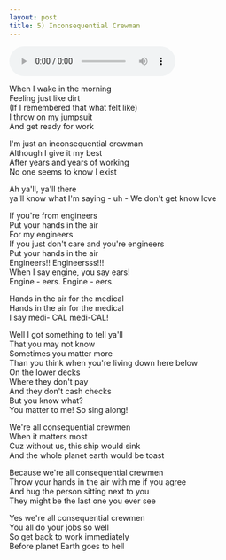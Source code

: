 ```yaml
---
layout: post
title: 5) Inconsequential Crewman
---
```


<audio controls>
<source src="{{ site.baseurl }}/audio/inconsequential-crewmen.mp3" type="audio/mpeg">
</audio>

When I wake in the morning  
Feeling just like dirt  
(If I remembered that what felt like)  
I throw on my jumpsuit  
And get ready for work  

I'm just an inconsequential crewman  
Although I give it my best  
After years and years of working  
No one seems to know I exist  

Ah ya'll, ya'll there  
ya'll know what I'm saying - uh -
We don't get know love  

If you're from engineers  
Put your hands in the air  
For my engineers  
If you just don't care and you're engineers  
Put your hands in the air  
Engineers!! Engineersss!!!  
When I say engine, you say ears!  
Engine - eers. Engine - eers.  

Hands in the air for the medical  
Hands in the air for the medical  
I say medi- CAL medi-CAL!  

Well I got something to tell ya'll  
That you may not know  
Sometimes you matter more  
Than you think when you're living down here below  
On the lower decks  
Where they don't pay  
And they don't cash checks  
But you know what?  
You matter to me! So sing along!  

We're all consequential crewmen  
When it matters most  
Cuz without us, this ship would sink  
And the whole planet earth would be toast  

Because we're all consequential crewmen  
Throw your hands in the air with me if you agree  
And hug the person sitting next to you  
They might be the last one you ever see  

Yes we're all consequential crewmen  
You all do your jobs so well  
So get back to work immediately  
Before planet Earth goes to hell  